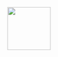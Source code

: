 <div id="header" align="center">
  <img src="https://media0.giphy.com/media/qgQUggAC3Pfv687qPC/giphy.gif?cid=790b7611889a9e4053f366b2fd1e45c65d334c3b212d69f5&rid=giphy.gif&ct=g" width="100"/>
</div>
<!--
**EgorMak1/EgorMak1** is a ✨ _special_ ✨ repository because its `README.md` (this file) appears on your GitHub profile.

Here are some ideas to get you started:

- 🔭 I’m currently working on ...
- 🌱 I’m currently learning ...
- 👯 I’m looking to collaborate on ...
- 🤔 I’m looking for help with ...
- 💬 Ask me about ...
- 📫 How to reach me: ...
- 😄 Pronouns: ...
- ⚡ Fun fact: ...
-->
